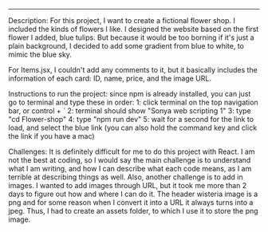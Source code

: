 <!-- # React + Vite

This template provides a minimal setup to get React working in Vite with HMR and some ESLint rules.`

Currently, two official plugins are available:

- [@vitejs/plugin-react](https://github.com/vitejs/vite-plugin-react/blob/main/packages/plugin-react/README.md) uses [Babel](https://babeljs.io/) for Fast Refresh
- [@vitejs/plugin-react-swc](https://github.com/vitejs/vite-plugin-react-swc) uses [SWC](https://swc.rs/) for Fast Refresh
 -->

-------------------------------------------------
Description:
For this project, I want to create a fictional flower shop. I included the kinds of flowers I like. I designed the website based on the first flower I added, blue tulips. But because it would be too borning if it's just a plain background, I decided to add some gradient from blue to white, to mimic the blue sky. 

For Items.jsx, I couldn't add any comments to it, but it basically includes the information of each card: ID, name, price, and the image URL. 

Instructions to run the project:
since npm is already installed, you can just go to terminal and type these in order:
1: click terminal on the top navigation bar, or control + `
2: terminal should show "Sonya web scripting 1"
3: type "cd Flower-shop"
4: type "npm run dev"
5: wait for a second for the link to load, and select the blue link
(you can also hold the command key and click the link if you have a mac)

Challenges:
It is definitely difficult for me to do this project with React. I am not the best at coding, so I would say the main challenge is to understand what I am writing, and how I can describe what each code means, as I am terrible at describing things as well. Also, another challenge is to add in images. I wanted to add images through URL, but it took me more than 2 days to figure out how and where I can do it. The header wisteria image is a png and for some reason when I convert it into a URL it always turns into a jpeg. Thus, I had to create an assets folder, to which I use it to store the png image. 